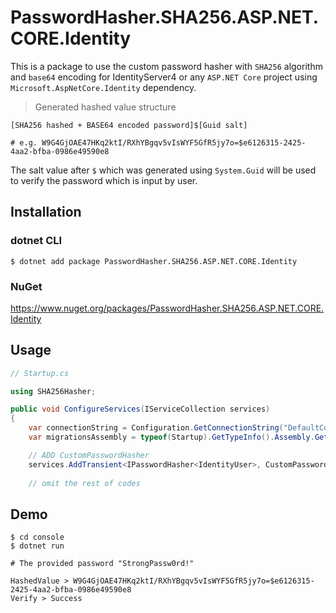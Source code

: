 # PasswordHasher.SHA256.ASP.NET.CORE.Identity

This is a package to use the custom password hasher with `SHA256` algorithm and `base64` encoding for IdentityServer4 or any `ASP.NET Core` project using `Microsoft.AspNetCore.Identity` dependency.

> Generated hashed value structure

```
[SHA256 hashed + BASE64 encoded password]$[Guid salt]

# e.g. W9G4GjOAE47HKq2ktI/RXhYBgqv5vIsWYF5GfR5jy7o=$e6126315-2425-4aa2-bfba-0986e49590e8
```

The salt value after `$`  which was generated using `System.Guid` will be used to verify the password which is input by user.

## Installation

### dotnet CLI

```shell
$ dotnet add package PasswordHasher.SHA256.ASP.NET.CORE.Identity
```

### NuGet
https://www.nuget.org/packages/PasswordHasher.SHA256.ASP.NET.CORE.Identity

## Usage

```csharp
// Startup.cs

using SHA256Hasher;

public void ConfigureServices(IServiceCollection services)
{
    var connectionString = Configuration.GetConnectionString("DefaultConnection");
    var migrationsAssembly = typeof(Startup).GetTypeInfo().Assembly.GetName().Name;

    // ADD CustomPasswordHasher
    services.AddTransient<IPasswordHasher<IdentityUser>, CustomPasswordHasher>();
    
    // omit the rest of codes
```

## Demo

```shell
$ cd console
$ dotnet run

# The provided password "StrongPassw0rd!"

HashedValue > W9G4GjOAE47HKq2ktI/RXhYBgqv5vIsWYF5GfR5jy7o=$e6126315-2425-4aa2-bfba-0986e49590e8
Verify > Success
```
